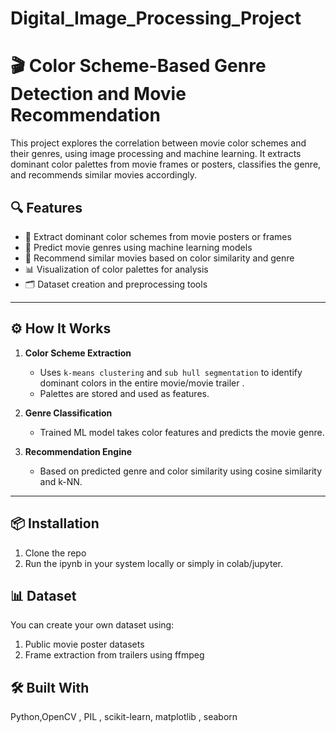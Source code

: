 # Digital_Image_Processing_Project
# 🎬 Color Scheme-Based Genre Detection and Movie Recommendation

This project explores the correlation between movie color schemes and their genres, using image processing and machine learning. It extracts dominant color palettes from movie frames or posters, classifies the genre, and recommends similar movies accordingly.

## 🔍 Features

- 🎨 Extract dominant color schemes from movie posters or frames
- 🧠 Predict movie genres using machine learning models
- 🤖 Recommend similar movies based on color similarity and genre
- 📊 Visualization of color palettes for analysis
- 🗂️ Dataset creation and preprocessing tools

---


## ⚙️ How It Works

1. **Color Scheme Extraction**
   - Uses `k-means clustering` and `sub hull segmentation` to identify dominant colors in the entire movie/movie trailer .
   - Palettes are stored and used as features.

2. **Genre Classification**
   - Trained ML model takes color features and predicts the movie genre.

3. **Recommendation Engine**
   - Based on predicted genre and color similarity using cosine similarity and k-NN.

---

## 📦 Installation

1. Clone the repo
2. Run the ipynb in your system locally or simply in colab/jupyter.

## 📊 Dataset
You can create your own dataset using:

1. Public movie poster datasets 
2. Frame extraction from trailers using ffmpeg

## 🛠️ Built With
Python,OpenCV , PIL , scikit-learn, matplotlib , seaborn


